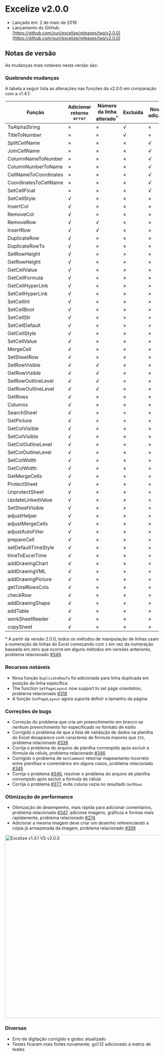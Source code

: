 # Excelize v2.0.0

* Lançado em: 2 de maio de 2019
* Lançamento do GitHub: [https://github.com/xuri/excelize/releases/tag/v2.0.0](https://github.com/xuri/excelize/releases/tag/v2.0.0)

## Notas de versão

As mudanças mais notáveis nesta versão são:

### Quebrando mudanças

A tabela a seguir lista as alterações nas funções da v2.0.0 em comparação com a v1.4.1:

|Função|Adicionar retorno `error`|Número da linha alterado<sup>\*</sup>|Excluída|Nova adição|
|---|---|---|---|---|
|ToAlphaString|&times;|&times;|&radic;|&times;|
|TitleToNumber|&times;|&times;|&radic;|&times;|
|SplitCellName|&times;|&times;|&times;|&radic;|
|JoinCellName|&times;|&times;|&times;|&radic;|
|ColumnNameToNumber|&times;|&times;|&times;|&radic;|
|ColumnNumberToName|&times;|&times;|&times;|&radic;|
|CellNameToCoordinates|&times;|&times;|&times;|&radic;|
|CoordinatesToCellName|&times;|&times;|&times;|&radic;|
|SetCellFloat|&times;|&times;|&times;|&radic;|
|SetCellStyle|&radic;|&times;|&times;|&times;|
|InsertCol|&radic;|&times;|&times;|&times;|
|RemoveCol|&radic;|&times;|&times;|&times;|
|RemoveRow|&radic;|&radic;|&times;|&times;|
|InsertRow|&radic;|&radic;|&times;|&times;|
|DuplicateRow|&radic;|&times;|&times;|&times;|
|DuplicateRowTo|&radic;|&times;|&times;|&times;|
|SetRowHeight|&radic;|&times;|&times;|&times;|
|GetRowHeight|&radic;|&times;|&times;|&times;|
|GetCellValue|&radic;|&times;|&times;|&times;|
|GetCellFormula|&radic;|&times;|&times;|&times;|
|GetCellHyperLink|&radic;|&times;|&times;|&times;|
|SetCellHyperLink|&radic;|&times;|&times;|&times;|
|SetCellInt|&radic;|&times;|&times;|&times;|
|SetCellBool|&radic;|&times;|&times;|&times;|
|SetCellStr|&radic;|&times;|&times;|&times;|
|SetCellDefault|&radic;|&times;|&times;|&times;|
|GetCellStyle|&radic;|&times;|&times;|&times;|
|SetCellValue|&radic;|&times;|&times;|&times;|
|MergeCell|&radic;|&times;|&times;|&times;|
|SetSheetRow|&radic;|&times;|&times;|&times;|
|SetRowVisible|&radic;|&radic;|&times;|&times;|
|GetRowVisible|&radic;|&radic;|&times;|&times;|
|SetRowOutlineLevel|&radic;|&radic;|&times;|&times;|
|GetRowOutlineLevel|&radic;|&radic;|&times;|&times;|
|GetRows|&radic;|&times;|&times;|&times;|
|Columns|&radic;|&times;|&times;|&times;|
|SearchSheet|&radic;|&times;|&times;|&times;|
|GetPicture|&radic;|&times;|&times;|&times;|
|GetColVisible|&radic;|&times;|&times;|&times;|
|SetColVisible|&radic;|&times;|&times;|&times;|
|GetColOutlineLevel|&radic;|&times;|&times;|&times;|
|SetColOutlineLevel|&radic;|&times;|&times;|&times;|
|SetColWidth|&radic;|&times;|&times;|&times;|
|GetColWidth|&radic;|&times;|&times;|&times;|
|GetMergeCells|&radic;|&times;|&times;|&times;|
|ProtectSheet|&radic;|&times;|&times;|&times;|
|UnprotectSheet|&radic;|&times;|&times;|&times;|
|UpdateLinkedValue|&radic;|&times;|&times;|&times;|
|SetSheetVisible|&radic;|&times;|&times;|&times;|
|adjustHelper|&radic;|&times;|&times;|&times;|
|adjustMergeCells|&radic;|&times;|&times;|&times;|
|adjustAutoFilter|&radic;|&times;|&times;|&times;|
|prepareCell|&radic;|&times;|&times;|&times;|
|setDefaultTimeStyle|&radic;|&times;|&times;|&times;|
|timeToExcelTime|&radic;|&times;|&times;|&times;|
|addDrawingChart|&radic;|&times;|&times;|&times;|
|addDrawingVML|&radic;|&times;|&times;|&times;|
|addDrawingPicture|&radic;|&times;|&times;|&times;|
|getTotalRowsCols|&radic;|&times;|&times;|&times;|
|checkRow|&radic;|&times;|&times;|&times;|
|addDrawingShape|&radic;|&times;|&times;|&times;|
|addTable|&radic;|&times;|&times;|&times;|
|workSheetReader|&radic;|&times;|&times;|&times;|
|copySheet|&radic;|&times;|&times;|&times;|

\* A partir da versão 2.0.0, todos os métodos de manipulação de linhas usam a numeração de linhas do Excel começando com `1` em vez da numeração baseada em zero que ocorre em alguns métodos em versões anteriores, problema relacionado [#349](https://github.com/xuri/excelize/issues/349).

### Recursos notáveis

* Nova função `DuplicateRowTo` foi adicionada para linha duplicada em posição de linha específica
* The function `SetPageLayout` now support to set page orientation, problema relacionado [#318](https://github.com/xuri/excelize/issues/318)
* A função `SetPageLayout` agora suporta definir o tamanho da página

### Correções de bugs

* Correção do problema que cria um preenchimento em branco se nenhum preenchimento for especificado no formato de estilo
* Corrigido o problema de que a lista de validação de dados na planilha do Excel desaparece com caracteres de fórmula maiores que `255`, problema relacionado [#339](https://github.com/xuri/excelize/issues/339)
* Corrija o problema do arquivo de planilha corrompido após excluir a fórmula da célula, problema relacionado [#346](https://github.com/xuri/excelize/issues/346)
* Corrigido o problema de `GetComment` retornar mapeamento incorreto entre planilhas e comentários em alguns casos, problema relacionado [#345](https://github.com/xuri/excelize/issues/345)
* Corrija o problema [#346](https://github.com/xuri/excelize/issues/346), resolver o problema do arquivo de planilha corrompido após excluir a fórmula da célula
* Corrija o problema [#377](https://github.com/xuri/excelize/issues/377), evite coluna vazia no resultado `GetRows`

### Otimização de performance

* Otimização de desempenho, mais rápida para adicionar comentários, problema relacionado [#347](https://github.com/xuri/excelize/issues/347), adicione imagens, gráficos e formas mais rapidamente, problema relacionado [#274](https://github.com/xuri/excelize/issues/274)
* Adicionar a mesma imagem deve criar um desenho referenciando a cópia já armazenada da imagem, problema relacionado [#359](https://github.com/xuri/excelize/issues/359)

<img src="https://user-images.githubusercontent.com/2809468/56576273-7e7f1d80-65fa-11e9-8b47-7b171c5e67e3.png" width="600" alt="Excelize v1.4.1 VS v2.0.0">

### Diversas

* Erro de digitação corrigido e godoc atualizado
* Testes ficaram mais fortes novamente, go1.12 adicionado à matriz de testes
